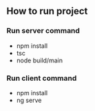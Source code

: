 ## How to run project
### Run server command
 - npm install
 - tsc
 - node build/main

### Run client command
 - npm install
 - ng serve
